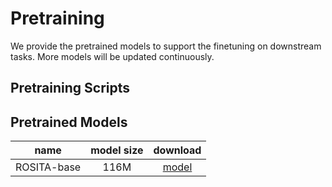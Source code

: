 # Pretraining

We provide the pretrained models to support the finetuning on downstream tasks.  More models will be updated continuously.



## Pretraining Scripts





## Pretrained Models

|    name     | model size |                           download                           |
| :---------: | :--------: | :----------------------------------------------------------: |
| ROSITA-base |    116M    | [model](https://awma1-my.sharepoint.com/:u:/g/personal/yuz_l0_tn/EYTZaPGm3DRBsbWDSJA8IQMB_-me1J7JAIqyuxzzs1dMyw?e=RfFU56?download=1) |

